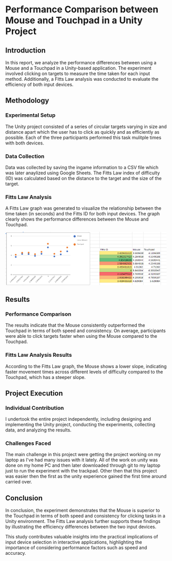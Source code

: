 # Performance Comparison between Mouse and Touchpad in a Unity Project

## Introduction
In this report, we analyze the performance differences between using a Mouse and a Touchpad in a Unity-based 
application. The experiment involved clicking on targets to measure the time taken for each input method. 
Additionally, a Fitts Law analysis was conducted to evaluate the efficiency of both input devices.

## Methodology
### Experimental Setup
The Unity project consisted of a series of circular targets varying in size and distance apart which the user
has to click as quickly and as efficiently as possible. Each of the three participants performed this task
mulitple times with both devices. 

### Data Collection
Data was collected by saving the ingame information to a CSV file which was later anaylized using Google Sheets. The Fitts Law index of difficulty (ID) was calculated based on the distance to the target 
and the size of the target.

### Fitts Law Analysis
A Fitts Law graph was generated to visualize the relationship between the time taken (in seconds) and 
the Fitts ID for both input devices. The graph clearly shows the performance differences between the Mouse 
and Touchpad.

![Fitts Law Graph](data.png)

## Results
### Performance Comparison
The results indicate that the Mouse consistently outperformed the Touchpad in terms of both 
speed and consistency. On average, participants were able to click targets faster when using 
the Mouse compared to the Touchpad.

### Fitts Law Analysis Results
According to the Fitts Law graph, the Mouse shows a lower slope, indicating faster movement times 
across different levels of difficulty compared to the Touchpad, which has a steeper slope.

## Project Execution
### Individual Contribution
I undertook the entire project independently, including designing and implementing the Unity project, 
conducting the experiments, collecting data, and analyzing the results.

### Challenges Faced
The main challenge in this project were getting the project working on my laptop as I've had many issues with it
lately. All of the work on unity was done on my home PC and then later downloaded through git to my laptop just
to run the experiment with the trackpad. Other then that this project was easier then the first as the unity
experience gained the first time around carried over.

## Conclusion
In conclusion, the experiment demonstrates that the Mouse is superior to the Touchpad in terms of 
both speed and consistency for clicking tasks in a Unity environment. The Fitts Law analysis further 
supports these findings by illustrating the efficiency differences between the two input devices.

This study contributes valuable insights into the practical implications of input device selection 
in interactive applications, highlighting the importance of considering performance factors such as 
speed and accuracy.

